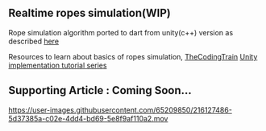 ## **Realtime ropes simulation(WIP)**

Rope simulation algorithm ported to dart from unity(c++) version as described [here](https://www.youtube.com/watch?v=FcnvwtyxLds)

Resources to learn about basics of ropes simulation, [TheCodingTrain](https://www.youtube.com/watch?v=Rr-5HiXquhw&t=929s)
[Unity implementation tutorial series](https://www.youtube.com/watch?v=FcnvwtyxLds)

## Supporting Article : Coming Soon...

https://user-images.githubusercontent.com/65209850/216127486-5d37385a-c02e-4dd4-bd69-5e8f9af110a2.mov


